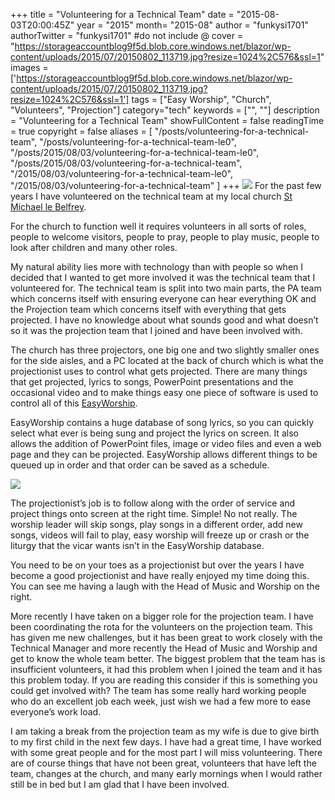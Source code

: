+++
title = "Volunteering for a Technical Team"
date = "2015-08-03T20:00:45Z"
year = "2015"
month= "2015-08"
author = "funkysi1701"
authorTwitter = "funkysi1701" #do not include @
cover = "https://storageaccountblog9f5d.blob.core.windows.net/blazor/wp-content/uploads/2015/07/20150802_113719.jpg?resize=1024%2C576&ssl=1"
images = ['https://storageaccountblog9f5d.blob.core.windows.net/blazor/wp-content/uploads/2015/07/20150802_113719.jpg?resize=1024%2C576&ssl=1']
tags = ["Easy Worship", "Church", "Volunteers", "Projection"]
category="tech"
keywords = ["", ""]
description =  "Volunteering for a Technical Team"
showFullContent = false
readingTime = true
copyright = false
aliases = [
    "/posts/volunteering-for-a-technical-team",
    "/posts/volunteering-for-a-technical-team-le0",
    "/posts/2015/08/03/volunteering-for-a-technical-team-le0",
    "/posts/2015/08/03/volunteering-for-a-technical-team",
    "/2015/08/03/volunteering-for-a-technical-team-le0",
    "/2015/08/03/volunteering-for-a-technical-team"
]
+++
![](https://storageaccountblog9f5d.blob.core.windows.net/blazor/wp-content/uploads/2015/07/20150802_113719.jpg?resize=1024%2C576&ssl=1)
For the past few years I have volunteered on the technical team at my local church [St Michael le Belfrey](http://www.belfrey.org/).

For the church to function well it requires volunteers in all sorts of roles, people to welcome visitors, people to pray, people to play music, people to look after children and many other roles.

My natural ability lies more with technology than with people so when I decided that I wanted to get more involved it was the technical team that I volunteered for. The technical team is split into two main parts, the PA team which concerns itself with ensuring everyone can hear everything OK and the Projection team which concerns itself with everything that gets projected. I have no knowledge about what sounds good and what doesn’t so it was the projection team that I joined and have been involved with.

The church has three projectors, one big one and two slightly smaller ones for the side aisles, and a PC located at the back of church which is what the projectionist uses to control what gets projected. There are many things that get projected, lyrics to songs, PowerPoint presentations and the occasional video and to make things easy one piece of software is used to control all of this [EasyWorship](https://www.easyworship.com/).

EasyWorship contains a huge database of song lyrics, so you can quickly select what ever is being sung and project the lyrics on screen. It also allows the addition of PowerPoint files, image or video files and even a web page and they can be projected. EasyWorship allows different things to be queued up in order and that order can be saved as a schedule.

![](https://storageaccountblog9f5d.blob.core.windows.net/blazor/wp-content/uploads/2015/07/CFMwY_UUgAAc2k2.jpg?resize=300%2C225&ssl=1)

The projectionist’s job is to follow along with the order of service and project things onto screen at the right time. Simple! No not really. The worship leader will skip songs, play songs in a different order, add new songs, videos will fail to play, easy worship will freeze up or crash or the liturgy that the vicar wants isn’t in the EasyWorship database.

You need to be on your toes as a projectionist but over the years I have become a good projectionist and have really enjoyed my time doing this. You can see me having a laugh with the Head of Music and Worship on the right.

More recently I have taken on a bigger role for the projection team. I have been coordinating the rota for the volunteers on the projection team. This has given me new challenges, but it has been great to work closely with the Technical Manager and more recently the Head of Music and Worship and get to know the whole team better. The biggest problem that the team has is insufficient volunteers, it had this problem when I joined the team and it has this problem today. If you are reading this consider if this is something you could get involved with? The team has some really hard working people who do an excellent job each week, just wish we had a few more to ease everyone’s work load.

I am taking a break from the projection team as my wife is due to give birth to my first child in the next few days. I have had a great time, I have worked with some great people and for the most part I will miss volunteering. There are of course things that have not been great, volunteers that have left the team, changes at the church, and many early mornings when I would rather still be in bed but I am glad that I have been involved.